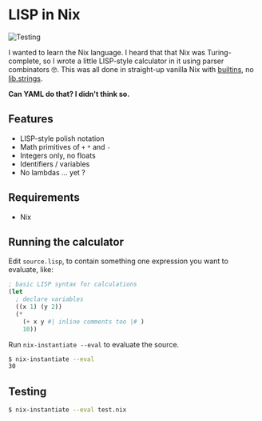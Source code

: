 # LISP in Nix

![Testing](https://github.com/adueck/lisp-in-nix/actions/workflows/testing.yaml/badge.svg)

I wanted to learn the Nix language. I heard that that Nix was Turing-complete, so I wrote a little LISP-style calculator in it using parser combinators 🤓. This was all done in straight-up vanilla Nix with [builtins](https://nix.dev/manual/nix/2.18/language/builtins), no [lib.strings](https://ryantm.github.io/nixpkgs/functions/library/strings/).

**Can YAML do that? I didn't think so.**

## Features

- LISP-style polish notation
- Math primitives of `+` `*` and `-`
- Integers only, no floats
- Identifiers / variables
- No lambdas ... yet ?

## Requirements

- Nix

## Running the calculator

Edit `source.lisp`, to contain something one expression you want to evaluate, like:

```lisp
; basic LISP syntax for calculations
(let
  ; declare variables
  ((x 1) (y 2))
  (* 
    (+ x y #| inline comments too |# )
    10))
```

Run `nix-instantiate --eval` to evaluate the source.

```bash
$ nix-instantiate --eval
30
```

## Testing

```bash
$ nix-instantiate --eval test.nix
```
